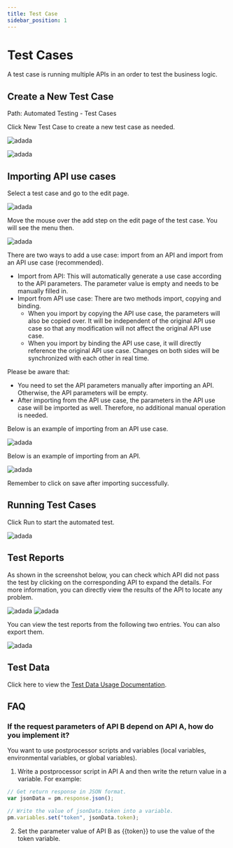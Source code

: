 ```yaml
---
title: Test Case
sidebar_position: 1
---
```



# Test Cases

A test case is running multiple APIs in an order to test the business logic. 


## Create a New Test Case

Path: Automated Testing - Test Cases

Click New Test Case to create a new test case as needed.

![adada](./images/WX20220830-152812@2x.png)

![adada](./images/WX20220830-152901@2x.png)

## Importing API use cases

Select a test case and go to the edit page.

![adada](./images/WX20220830-153010@2x.png)

Move the mouse over the add step on the edit page of the test case.  You will see the menu then. 

![adada](./images/WX20220830-153053@2x.png)

There are two ways to add a use case: import from an API and import from an API use case (recommended). 



* Import from API: This will automatically generate a use case according to the API parameters. The parameter value is empty and needs to be manually filled in.
* Import from API use case: There are two methods import, copying and binding. 
    * When you import by copying the API use case, the parameters will also be copied over. It will be independent of the original API use case so that any modification will not affect the original API use case. 
    * When you import by binding the API use case, it will directly reference the original API use case. Changes on both sides will be synchronized with each other in real time. 

Please be aware that: 



* You need to set the API parameters manually after importing an API. Otherwise, the API parameters will be empty.
* After importing from the API use case, the parameters in the API use case will be imported as well. Therefore, no additional manual operation is needed. 

Below is an example of importing from an API use case. 


![adada](./images/WX20220830-153230@2x.png)


Below is an example of importing from an API. 

![adada](./images/WX20220830-153307@2x.png)


Remember to click on save after importing successfully. 



## Running Test Cases

Click Run to start the automated test.

![adada](./images/WX20220830-153531@2x.png)



## Test Reports

As shown in the screenshot below, you can check which API did not pass the test by clicking on the corresponding API to expand the details. For more information, you can directly view the results of the API to locate any problem. 

![adada](./images/WX20220830-154124@2x.png)
![adada](./images/WX20220830-154049@2x.png)


You can view the test reports from the following two entries. You can also export them.


![adada](./images/WX20220830-154222@2x.png)


## Test Data

Click here to view the 
[Test Data Usage Documentation](https://help.apidog.com/test-manage/test-data/).

## FAQ


### If the request parameters of API B depend on API A, how do you implement it?

You want to use postprocessor scripts and variables (local variables, environmental variables, or global variables). 

1. Write a postprocessor script in API A and then write the return value in a variable. For example: 

```js
// Get return response in JSON format.
var jsonData = pm.response.json();

// Write the value of jsonData.token into a variable.
pm.variables.set("token", jsonData.token);
```


2. Set the parameter value of API B as {{token}} to use the value of the token variable.
